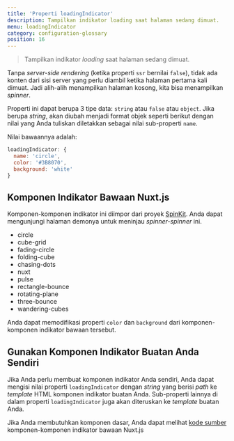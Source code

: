```yaml
---
title: 'Properti loadingIndicator'
description: Tampilkan indikator loading saat halaman sedang dimuat.
menu: loadingIndicator
category: configuration-glossary
position: 16
---
```


> Tampilkan indikator _loading_ saat halaman sedang dimuat.

Tanpa _server-side rendering_ (ketika properti `ssr` bernilai `false`), tidak ada konten dari sisi server yang perlu diambil ketika halaman pertama kali dimuat. Jadi alih-alih menampilkan halaman kosong, kita bisa menampilkan _spinner_.

Properti ini dapat berupa 3 tipe data: `string` atau `false` atau `object`. Jika berupa _string_, akan diubah menjadi format objek seperti berikut dengan nilai yang Anda tuliskan diletakkan sebagai nilai sub-properti `name`.

Nilai bawaannya adalah:

```js
loadingIndicator: {
  name: 'circle',
  color: '#3B8070',
  background: 'white'
}
```

## Komponen Indikator Bawaan Nuxt.js

Komponen-komponen indikator ini diimpor dari proyek [SpinKit](http://tobiasahlin.com/spinkit). Anda dapat mengunjungi halaman demonya untuk meninjau _spinner-spinner_ ini.

- circle
- cube-grid
- fading-circle
- folding-cube
- chasing-dots
- nuxt
- pulse
- rectangle-bounce
- rotating-plane
- three-bounce
- wandering-cubes

Anda dapat memodifikasi properti `color` dan `background` dari komponen-komponen indikator bawaan tersebut.

## Gunakan Komponen Indikator Buatan Anda Sendiri

Jika Anda perlu membuat komponen indikator Anda sendiri, Anda dapat mengisi nilai properti `loadingIndicator` dengan _string_ yang berisi _path_ ke _template_ HTML komponen indikator buatan Anda. Sub-properti lainnya di dalam properti `loadingIndicator` juga akan diteruskan ke _template_ buatan Anda.

Jika Anda membutuhkan komponen dasar, Anda dapat melihat [kode sumber](https://github.com/nuxt/nuxt.js/tree/dev/packages/vue-app/template/views/loading) komponen-komponen indikator bawaan Nuxt.js
